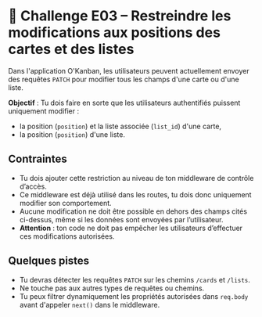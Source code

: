# 🧩 Challenge E03 – Restreindre les modifications aux positions des cartes et des listes

Dans l'application O'Kanban, les utilisateurs peuvent actuellement envoyer des requêtes `PATCH` pour modifier tous les champs d'une carte ou d'une liste.

**Objectif** : Tu dois faire en sorte que les utilisateurs authentifiés puissent uniquement modifier :

- la position (`position`) et la liste associée (`list_id`) d'une carte,
- la position (`position`) d'une liste.

## Contraintes

- Tu dois ajouter cette restriction au niveau de ton middleware de contrôle d’accès.
- Ce middleware est déjà utilisé dans les routes, tu dois donc uniquement modifier son comportement.
- Aucune modification ne doit être possible en dehors des champs cités ci-dessus, même si les données sont envoyées par l’utilisateur.
- **Attention** : ton code ne doit pas empêcher les utilisateurs d’effectuer ces modifications autorisées.

## Quelques pistes

- Tu devras détecter les requêtes `PATCH` sur les chemins `/cards` et `/lists`.
- Ne touche pas aux autres types de requêtes ou chemins.
- Tu peux filtrer dynamiquement les propriétés autorisées dans `req.body` avant d'appeler `next()` dans le middleware.
